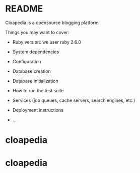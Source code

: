 # README

Cloapedia is a opensource blogging platform

Things you may want to cover:

* Ruby version: we user ruby 2.6.0

* System dependencies

* Configuration

* Database creation

* Database initialization

* How to run the test suite

* Services (job queues, cache servers, search engines, etc.)

* Deployment instructions

* ...
# cloapedia
# cloapedia
